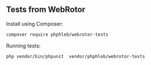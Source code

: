 ## Tests from WebRotor

Install using Composer:

```bash
composer require phphleb/webrotor-tests
```

Running tests:

```bash
php vendor/bin/phpunit  vendor/phphleb/webrotor-tests
```

